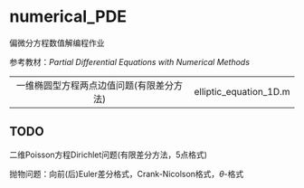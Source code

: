 # numerical_PDE

偏微分方程数值解编程作业

参考教材：*Partial Differential Equations with Numerical Methods*

|||
:-:|:-:
一维椭圆型方程两点边值问题(有限差分方法)|elliptic_equation_1D.m

## TODO

二维Poisson方程Dirichlet问题(有限差分方法，5点格式)

抛物问题：向前(后)Euler差分格式，Crank-Nicolson格式，$\theta$-格式
